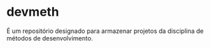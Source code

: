 # devmeth
É um repositório designado para armazenar projetos da disciplina de métodos de desenvolvimento.
